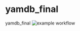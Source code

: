 # yamdb_final
yamdb_final
![example workflow](https://github.com/Volguntsev/yamdb_final/actions/workflows/yamdb_workflow.yml/badge.svg)